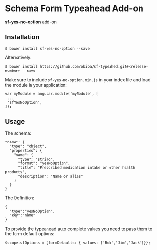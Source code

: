 Schema Form Typeahead Add-on
===================================
 
**sf-yes-no-option** add-on 

Installation
------------

```
$ bower install sf-yes-no-option --save
```

Alternatively:

```
$ bower install https://github.com/obiba/sf-typeahed.git#<release-number> --save
```


Make sure to include `sf-yes-no-option.min.js` in your index file and load the module in your application:

```
var myModule = angular.module('myModule', [
 ...
 'sfYesNoOption',
]);
```

Usage
-----

The schema:

```
"name": {
  "type": "object",
  "properties": {
    "name": {
      "type": "string",
      "format": "yesNoOption",
      "title": "Prescribed medication intake or other health products",
      "description": "Name or alias"
    }
  }
}
```

The Definition:

```
{
  "type":"yesNoOption",
  "key":"name"
}
```

To provide the typeahead auto complete values you need to pass them to the form default options:

```
$scope.sfOptions = {formDefaults: { values: ['Bob','Jim','Jack']}};

```